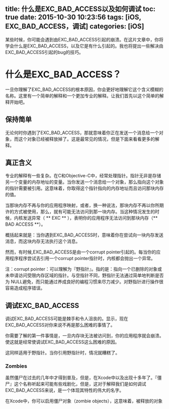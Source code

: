 ﻿title: 什么是EXC_BAD_ACCESS以及如何调试
toc: true
date: 2015-10-30 10:23:56
tags: [iOS, EXC_BAD_ACCESS，调试]
categories: [iOS]
---

某些时候，你可能会遇到由EXC_BAD_ACCESS引起的崩溃。在这片文章中，你将学会什么是EXC_BAD_ACCESS，以及它是有什么引起的。我也将提出一些解决由EXC_BAD_ACCESS引起的bug的技巧。

# 什么是EXC_BAD_ACCESS？
一旦你理解了EXC_BAD_ACCESS的根本原因，你会更好地理解它这个含义模糊的名称。这里有一个简单的解释和一个更加专业的解释。让我们首先以这个简单的解释开始吧。

## 保持简单
无论何时你遇到了EXC_BAD_ACCESS，那就意味着你正在发送一个消息给一个对象，而这个对象已经被释放掉了。这是最常见的情况，但是下面来看看更多的解释。

## 真正含义
专业的解释有一些复杂。在C和Objective-C中，经常处理指针。指针无非是存储另一个变量的内存地址的变量。当你发送一个消息给一个对象，那么指向这个对象的指针需要被引用。这意味着，你取得这个指针指向的内存地址而且访问那块内存的值。


当那块内存不再与你的应用程序映射，或者，换一种说法，那块内存不再以你所期许的方式被使用，那么，就有可能无法访问到那一块内存。当这种情况发生的时候，内核发送异常（ ** EXC ** ），表明你的应用程序无法访问到那块内存（** BAD ACCESS **）。


概括起来就是：当你遇到EXC_BAD_ACCESS时，意味着你在尝试向一块内存发送消息，而这块内存无法执行这个消息。


然而，有时候,EXC_BAD_ACCESS是由一个corrupt pointer引起的。每当你的应用程序程序尝试去引用一个corrupt pointer指针时，内核都会抛出一个异常。

注：corrupt pointer：可以理解为『野指针』。指的是：指向一个已删除的对象或未申请访问受限内存区域的指针。与空指针不同，野指针无法通过简单地判断是否为 NULL避免，而只能通过养成良好的编程习惯来尽力减少。对野指针进行操作很容易造成程序错误。


## 调试EXC_BAD_ACCESS
调试EXC_BAD_ACCESS可能是棘手和令人沮丧的。显示，现在EXC_BAD_ACCESS对你来说不再是那么困难的事情了。


你需要了解的第一件事情是，一旦内存块无法被访问到，你的应用程序就会崩溃。使这就是经常使调试EXC_BAD_ACCESS这么困难的原因。


这同样适用于野指针。当你引用野指针时，情况就糟糕了。


### Zombies
虽然僵尸在过去的几年中才得到普及，但是，在Xcode中以及出现十多年了。『僵尸』这个名称听起来可能有些戏剧化，但是，这对于解释我们是如何调试EXC_BAD_ACCESS来说，是一个体现其特性的伟大的名字。


在Xcode中，你可以启用僵尸对象（zombie objects），这意味着，被释放的对象





